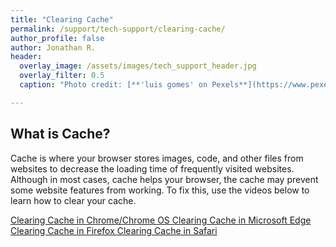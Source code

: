 ```yaml
---
title: "Clearing Cache"
permalink: /support/tech-support/clearing-cache/
author_profile: false
author: Jonathan R.
header:
  overlay_image: /assets/images/tech_support_header.jpg 
  overlay_filter: 0.5
  caption: "Photo credit: [**'luis gomes' on Pexels**](https://www.pexels.com/photo/blur-close-up-code-computer-546819/)"

---
```

<a href="/support/tech-support/">
  <span style="font-size: 48px; color: #00000;">
    <i class="fas fa-arrow-circle-left"> </i>
  </span>
</a> 

## What is Cache?
Cache is where your browser stores images, code, and other files from websites to decrease the loading time of frequently visited websites. Although in most cases, cache helps your browser, the cache may prevent some website features from working. To fix this, use the videos below to learn how to clear your cache.

<a href="/support/tech-support/clearing-cache/chrome" class="btn btn--inverse btn--x-large">Clearing Cache in Chrome/Chrome OS </a>
<a href="/support/tech-support/clearing-cache/edge" class="btn btn--inverse btn--x-large">Clearing Cache in Microsoft Edge </a>
<a href="/support/tech-support/clearing-cache/firefox" class="btn btn--inverse btn--x-large">Clearing Cache in Firefox </a>
<a href="/support/tech-support/clearing-cache/safari" class="btn btn--inverse btn--x-large">Clearing Cache in Safari </a>
